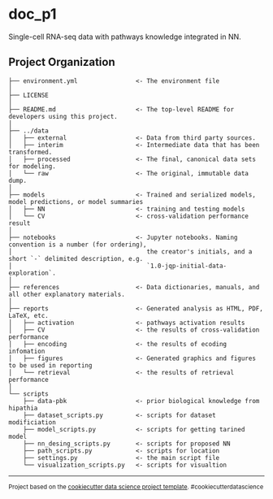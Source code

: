doc_p1
==============================

Single-cell RNA-seq data with pathways knowledge integrated in NN.

Project Organization
------------

    ├── environment.yml                <- The environment file
    │
    ├── LICENSE
    │
    ├── README.md                      <- The top-level README for developers using this project.
    │
    ├── ../data
    │   ├── external                   <- Data from third party sources.
    │   ├── interim                    <- Intermediate data that has been transformed.
    │   ├── processed                  <- The final, canonical data sets for modeling.
    │   └── raw                        <- The original, immutable data dump.
    │
    ├── models                         <- Trained and serialized models, model predictions, or model summaries
    │   ├── NN                         <- training and testing models
    │   └── CV                         <- cross-validation performance result
    │
    ├── notebooks                      <- Jupyter notebooks. Naming convention is a number (for ordering),
    │                                     the creator's initials, and a short `-` delimited description, e.g.
    │                                     `1.0-jqp-initial-data-exploration`.
    │
    ├── references                     <- Data dictionaries, manuals, and all other explanatory materials.
    │
    ├── reports                        <- Generated analysis as HTML, PDF, LaTeX, etc.
    │   ├── activation                 <- pathways activation results
    │   ├── CV                         <- the results of cross-validation performance
    │   ├── encoding                   <- the results of ecoding infomation
    │   ├── figures                    <- Generated graphics and figures to be used in reporting
    │   └── retrieval                  <- the results of retrieval performance
    │
    └── scripts
        ├── data-pbk                   <- prior biological knowledge from hipathia
        ├── dataset_scripts.py         <- scripts for dataset modificiation
        ├── model_scripts.py           <- scripts for getting tarined model
        ├── nn_desing_scripts.py       <- scripts for proposed NN
        ├── path_scripts.py            <- scripts for location 
        ├── settings.py                <- the main script file
        └── visualization_scripts.py   <- scripts for visualtion
    

--------

<p><small>Project based on the <a target="_blank" href="https://drivendata.github.io/cookiecutter-data-science/">cookiecutter data science project template</a>. #cookiecutterdatascience</small></p>
